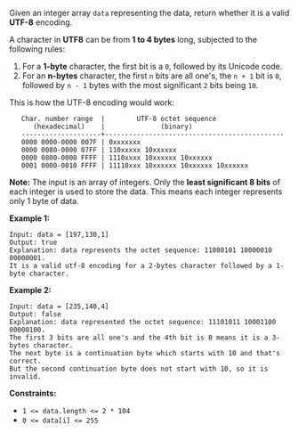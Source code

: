 Given an integer array `data` representing the data, return whether it is a
valid **UTF-8** encoding.

A character in **UTF8** can be from **1 to 4 bytes** long, subjected to the
following rules:

  1. For a **1-byte** character, the first bit is a `0`, followed by its Unicode code.
  2. For an **n-bytes** character, the first `n` bits are all one's, the `n + 1` bit is `0`, followed by `n - 1` bytes with the most significant `2` bits being `10`.

This is how the UTF-8 encoding would work:

    
    
       Char. number range  |        UTF-8 octet sequence
          (hexadecimal)    |              (binary)
       --------------------+---------------------------------------------
       0000 0000-0000 007F | 0xxxxxxx
       0000 0080-0000 07FF | 110xxxxx 10xxxxxx
       0000 0800-0000 FFFF | 1110xxxx 10xxxxxx 10xxxxxx
       0001 0000-0010 FFFF | 11110xxx 10xxxxxx 10xxxxxx 10xxxxxx
    

**Note:** The input is an array of integers. Only the **least significant 8
bits** of each integer is used to store the data. This means each integer
represents only 1 byte of data.



**Example 1:**

    
    
    Input: data = [197,130,1]
    Output: true
    Explanation: data represents the octet sequence: 11000101 10000010 00000001.
    It is a valid utf-8 encoding for a 2-bytes character followed by a 1-byte character.
    

**Example 2:**

    
    
    Input: data = [235,140,4]
    Output: false
    Explanation: data represented the octet sequence: 11101011 10001100 00000100.
    The first 3 bits are all one's and the 4th bit is 0 means it is a 3-bytes character.
    The next byte is a continuation byte which starts with 10 and that's correct.
    But the second continuation byte does not start with 10, so it is invalid.
    



**Constraints:**

  * `1 <= data.length <= 2 * 104`
  * `0 <= data[i] <= 255`

